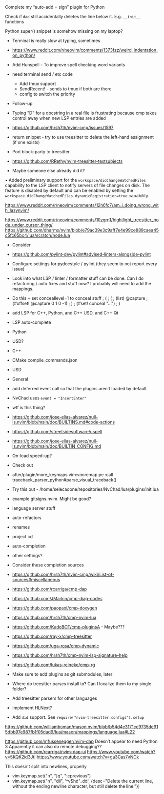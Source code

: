 Complete my “auto-add = sign” plugin for Python

Check if `dad` still accidentally deletes the line below it. E.g. `__init__` functions

Python super() snippet is somehow missing on my laptop?

- Terminal is really slow at typing, sometimes
- https://www.reddit.com/r/neovim/comments/1373fzz/weird_indentation_on_python/


- Add Hunspell - To improve spell checking word variants

- need terminal send / etc code
  - Add tmux support
  - SendRecent! - sends to tmux if both are there
   - config to switch the priority



- Follow-up
 - Typing "D" for a docstring in a real file is frustrating because cmp takes control away when new  LSP entries are added
  - https://github.com/hrsh7th/nvim-cmp/issues/1597


- return snippet - try to use treesitter to delete the left-hand assignment (if one exists)


- Port block-party to treesitter
 - https://github.com/RRethy/nvim-treesitter-textsubjects
  - Maybe someone else already did it?


• Added preliminary support for the `workspace/didChangeWatchedFiles` capability
  to the LSP client to notify servers of file changes on disk. The feature is
  disabled by default and can be enabled by setting the
  `workspace.didChangeWatchedFiles.dynamicRegistration=true` capability.

https://www.reddit.com/r/neovim/comments/12h6fc7/am_i_doing_wrong_with_lazynvim/


https://www.reddit.com/r/neovim/comments/10zgrn1/hightlight_treesitter_node_under_cursor_thing/
https://github.com/dharmx/nvim/blob/e79ac39e3c9aff7e4e99ce889caea45c5fc65bc4/lua/scratch/node.lua

- Consider
 - https://github.com/pylint-dev/pylint#advised-linters-alongside-pylint

- Configure settings for pydocstyle / pylint (they seem to not report every issue)

- Look into what LSP / linter / formatter stuff can be done. Can I do refactoring / auto
fixes and stuff now? I probably will need to add the mappings.








- Do this + set conceallevel=1 to conceal stuff
; (
;    (
;       (list) @capture
;       (#offset! @capture 0 1 0 -1)
;    )
;    (#set! conceal "…")
; )

- add LSP for C++, Python, and C++ USD, and C++ Qt
 - LSP auto-complete
 - Python
  - USD?
 - C++
  - CMake compile_commands.json
  - USD
  - General
 - add deferred event call so that the plugins aren't loaded by default
  - NvChad uses ``event = "InsertEnter"``

- wtf is this thing?
 - https://github.com/jose-elias-alvarez/null-ls.nvim/blob/main/doc/BUILTINS.md#code-actions
 - https://github.com/streetsidesoftware/cspell
 - https://github.com/jose-elias-alvarez/null-ls.nvim/blob/main/doc/BUILTIN_CONFIG.md


- On-load speed-up?
- Check out
 - after/plugin/more_keymaps.vim:vnoremap <silent> <leader>pe :<C-U>call traceback_parser_python#parse_visual_traceback()<CR>
- Try this out - /home/selecaoone/repositories/NvChad/lua/plugins/init.lua
 - example gitsigns.nvim. Might be good?

- language server stuff
 - auto-refactors
 - renames
 - project cd
 - auto-completion
 - other settings?

- Consider these completion sources
 - https://github.com/hrsh7th/nvim-cmp/wiki/List-of-sources#miscellaneous
  - https://github.com/rcarriga/cmp-dap
  - https://github.com/JMarkin/cmp-diag-codes
  - https://github.com/paopaol/cmp-doxygen
  - https://github.com/hrsh7th/cmp-nvim-lua
  - https://github.com/KadoBOT/cmp-pluginsA - Maybe???
  - https://github.com/ray-x/cmp-treesitter
  - https://github.com/uga-rosa/cmp-dynamic
 - https://github.com/hrsh7th/cmp-nvim-lsp-signature-help
 - https://github.com/lukas-reineke/cmp-rg

- Make sure to add plugins as git submodules, later

- Where do treesitter parses install to? Can I localize them to my single folder?
- Add treesitter parsers for other languages

- Implement HLNext?

- Add ``did`` support. See ``require("nvim-treesitter.configs").setup``


https://github.com/williamboman/mason.nvim/blob/b54d4e3171cc9735de915dbb97e987fb1f05dad9/lua/mason/mappings/language.lua#L22


https://github.com/mfussenegger/nvim-dap
Doesn’t appear to need Python 3
Apparently it can also do remote debugging??
https://github.com/rcarriga/nvim-dap-ui
https://www.youtube.com/watch?v=5KQK2id3JtI
https://www.youtube.com/watch?v=ga3Cas7vNCk

This doesn't split into newlines, properly
- vim.keymap.set("n", "[q", ":cprevious<CR>")
- vim.keymap.set("n", "<leader>dil", '^v$hd"_dd', {desc="Delete the current line, without the ending newline character, but still delete the line."})


